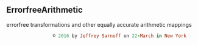 ## ErrorfreeArithmetic
errorfree transformations and other equally accurate arithmetic mappings
```ruby
                 © 2016 by Jeffrey Sarnoff on 22-March in New York
```
